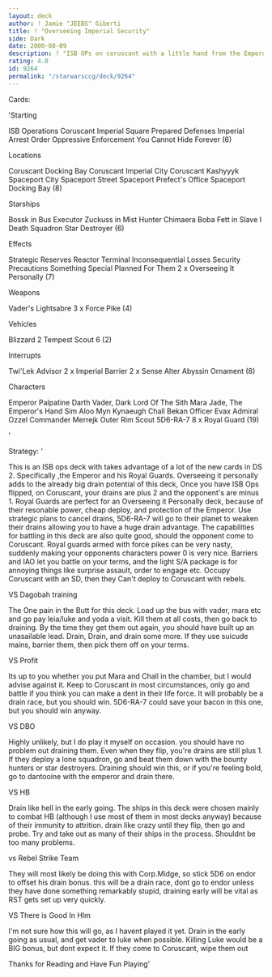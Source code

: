```yaml
---
layout: deck
author: ! Jamie "JEEBS" Giberti
title: ! "Overseeing Imperial Security"
side: Dark
date: 2000-08-09
description: ! "ISB OPs on coruscant with a little hand from the Emperor"
rating: 4.0
id: 9264
permalink: "/starwarsccg/deck/9264"
---
```

Cards: 

'Starting

ISB Operations
Coruscant Imperial Square
Prepared Defenses
Imperial Arrest Order
Oppressive Enforcement
You Cannot Hide Forever (6)

Locations

Coruscant Docking Bay
Coruscant Imperial City
Coruscant
Kashyyyk
Spaceport City
Spaceport Street
Spaceport Prefect's Office
Spaceport Docking Bay (8)

Starships

Bossk in Bus
Executor
Zuckuss in Mist Hunter
Chimaera
Boba Fett in Slave I
Death Squadron Star Destroyer (6)

Effects

Strategic Reserves
Reactor Terminal
Inconsequential Losses
Security Precautions
Something Special Planned For Them
2 x Overseeing It Personally (7)

Weapons

Vader's Lightsabre
3 x Force Pike (4)

Vehicles

Blizzard 2
Tempest Scout 6 (2)

Interrupts

Twi'Lek Advisor
2 x Imperial Barrier
2 x Sense
Alter
Abyssin Ornament (8)

Characters

Emperor Palpatine
Darth Vader, Dark Lord Of The Sith
Mara Jade, The Emperor's Hand
Sim Aloo
Myn Kynaeugh
Chall Bekan
Officer Evax
Admiral Ozzel
Commander Merrejk
Outer Rim Scout
5D6-RA-7
8 x Royal Guard (19)


'

Strategy: '

This is an ISB ops deck with takes advantage of a lot of the new cards in DS 2. Specifically ,the Emperor and his Royal Guards. Overseeing it personally adds to the already big drain potential of this deck, Once you have ISB Ops flipped, on Coruscant, your drains are plus 2 and the opponent's are minus 1. Royal Guards are perfect for an Overseeing it Personally deck, because of their resonable power, cheap deploy, and protection of the Emperor. Use strategic plans to cancel drains, 5D6-RA-7 will go to their planet to weaken their drains allowing you to have a huge drain advantage. The capabilities for battling in this deck are also quite good, should the opponent come to Coruscant. Royal guards armed with force pikes can be very nasty, suddenly making your opponents characters power 0 is very nice. Barriers and IAO let you battle on your terms, and the light S/A package is for annoying things like surprise assault, order to engage etc. Occupy Coruscant with an SD, then they Can't deploy to Coruscant with rebels.

VS Dagobah training

The One pain in the Butt for this deck. Load up the bus with vader, mara etc and go pay leia/luke and yoda a visit. Kill them at all costs, then go back to draining. By the time they get them out again, you should have built up an unasailable lead. Drain, Drain, and drain some more. If they use suicude mains, barrier them, then pick them off on your terms.

VS Profit

Its up to you whether you put Mara and Chall in the chamber, but I would advise against it. Keep to Coruscant in most circumstances, only go and battle if you think you can make a dent in their life force. It will probably be a drain race, but you should win. 5D6-RA-7 could save your bacon in this one, but you should win anyway.

VS DBO

Highly unlikely, but I do play it myself on occasion. you should have no problem out draining them. Even when they flip, you're drains are still plus 1. If they deploy a lone squadron, go and beat them down with the bounty hunters or star destroyers. Draining should win this, or if you're feeling bold, go to dantooine with the emperor and drain there.

VS HB

Drain like hell in the early going. The ships in this deck were chosen mainly to combat HB (although I use most of them in most decks anyway)
because of their immunity to attrition. drain like crazy until they flip, then go and probe. Try and take out as many of their ships in the process. Shouldnt be too many problems.

vs Rebel Strike Team

They will most likely be doing this with Corp.Midge, so stick 5D6 on endor to offset his drain bonus. this will be a drain race, dont go to endor unless they have done something remarkably stupid, draining early will be vital as RST gets set up very quickly.

VS There is Good In HIm

I'm not sure how this will go, as I havent played it yet. Drain in the early going as usual, and get vader to luke when possible. Killing Luke
would be a BIG bonus, but dont expect it. If they come to Coruscant, wipe them out

Thanks for Reading and Have Fun Playing'
